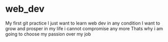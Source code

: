 # web_dev
My first git practice
I just want to learn web dev in any condition
I want to grow and prosper in my life
i cannot compromise any more
Thats why i am going to choose my passion over my job
